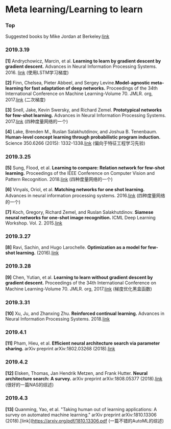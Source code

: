 # Meta learning/Learning to learn

### Top
Suggested books by Mike Jordan at Berkeley:[link](https://news.ycombinator.com/item?id=1055389)

### 2019.3.19
**[1]** Andrychowicz, Marcin, et al. **Learning to learn by gradient descent by gradient descent.** Advances in Neural Information Processing Systems. 2016. [link](https://arxiv.org/pdf/1606.04474.pdf)   (使用LSTM学习梯度)


**[2]** Finn, Chelsea, Pieter Abbeel, and Sergey Levine.**Model-agnostic meta-learning for fast adaptation of deep networks.** Proceedings of the 34th International Conference on Machine Learning-Volume 70. JMLR. org, 2017.[link](https://arxiv.org/pdf/1703.03400.pdf) (二次梯度)

**[3]** Snell, Jake, Kevin Swersky, and Richard Zemel. **Prototypical networks for few-shot learning.** Advances in Neural Information Processing Systems. 2017.[link](http://papers.nips.cc/paper/6996-prototypical-networks-for-few-shot-learning.pdf) (四种度量网络的一个)

**[4]** Lake, Brenden M., Ruslan Salakhutdinov, and Joshua B. Tenenbaum. **Human-level concept learning through probabilistic program induction.** Science 350.6266 (2015): 1332-1338.[link](https://www.sas.upenn.edu/~astocker/lab/teaching-files/PSYC739-2016/Lake_etal2015.pdf)  (偏向于特征工程学习先验)

### 2019.3.25
**[5]** Sung, Flood, et al. **Learning to compare: Relation network for few-shot learning.** Proceedings of the IEEE Conference on Computer Vision and Pattern Recognition. 2018.[link](http://openaccess.thecvf.com/content_cvpr_2018/papers/Sung_Learning_to_Compare_CVPR_2018_paper.pdf) (四种度量网络的一个)

**[6]** Vinyals, Oriol, et al. **Matching networks for one shot learning.** Advances in neural information processing systems. 2016.[link](http://papers.nips.cc/paper/6385-matching-networks-for-one-shot-learning.pdf)  (四种度量网络的一个)

**[7]** Koch, Gregory, Richard Zemel, and Ruslan Salakhutdinov. **Siamese neural networks for one-shot image recognition.** ICML Deep Learning Workshop. Vol. 2. 2015.[link](http://www.cs.toronto.edu/~gkoch/files/msc-thesis.pdf)

### 2019.3.27
**[8]** Ravi, Sachin, and Hugo Larochelle. **Optimization as a model for few-shot learning.** (2016).[link](https://openreview.net/pdf?id=rJY0-Kcll) 

### 2019.3.28
**[9]** Chen, Yutian, et al. **Learning to learn without gradient descent by gradient descent.** Proceedings of the 34th International Conference on Machine Learning-Volume 70. JMLR. org, 2017.[link](https://arxiv.org/pdf/1611.03824.pdf)  (梯度优化黑盒函数)

### 2019.3.31
**[10]** Xu, Ju, and Zhanxing Zhu. **Reinforced continual learning.** Advances in Neural Information Processing Systems. 2018.[link](https://papers.nips.cc/paper/7369-reinforced-continual-learning.pdf) 

### 2019.4.1
**[11]** Pham, Hieu, et al. **Efficient neural architecture search via parameter sharing.** arXiv preprint arXiv:1802.03268 (2018).[link](https://arxiv.org/pdf/1802.03268.pdf?fbclid=IwAR1RHoGyzFPepWpSyNA1TcySIjEto2scD7Fg3Pk6KOUygRNKXiA_r68MIkI)  

### 2019.4.2
**[12]** Elsken, Thomas, Jan Hendrik Metzen, and Frank Hutter. **Neural architecture search: A survey.** arXiv preprint arXiv:1808.05377 (2018).[link](https://arxiv.org/pdf/1808.05377.pdf) (很好的一篇NAS的综述)

### 2019.4.3
**[13]** Quanming, Yao, et al. "Taking human out of learning applications: A survey on automated machine learning." arXiv preprint arXiv:1810.13306 (2018).[link](https://arxiv.org/pdf/1810.13306.pdf  (一篇不错的AutoML的综述)



